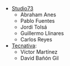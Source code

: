 - [Studio73](https://www.studio73.es)
  - Abraham Anes
  - Pablo Fuentes
  - Jordi Tolsá
  - Guillermo Llinares
  - Carlos Reyes
- [Tecnativa](https://www.tecnativa.com):
  - Víctor Martínez
  - David Bañón Gil
